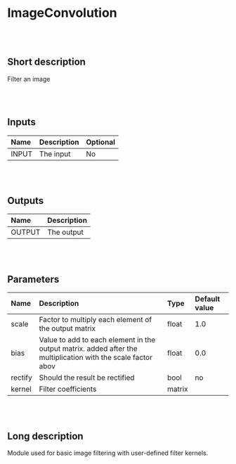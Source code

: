 # ImageConvolution


<br><br>
## Short description

Filter an image

<br><br>

## Inputs

|Name|Description|Optional|
|:----|:-----------|:-------|
|INPUT|The input|No|

<br><br>

## Outputs

|Name|Description|
|:----|:-----------|
|OUTPUT|The output|

<br><br>

## Parameters

|Name|Description|Type|Default value|
|:----|:-----------|:----|:-------------|
|scale|Factor to multiply each element of the output matrix|float|1.0|
|bias|Value to add to each element in the output matrix. added after the multiplication with the scale factor abov|float|0.0|
|rectify|Should the result be rectified|bool|no|
|kernel|Filter coefficients|matrix||

<br><br>
## Long description
Module used for basic image filtering with user-defined filter kernels.